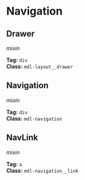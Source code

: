 # Navigation
## Drawer
*mixin*

**Tag:** `div`  
**Class:** `mdl-layout__drawer`

## Navigation
*mixin*

**Tag:** `div`  
**Class:** `mdl-navigation`

## NavLink
*mixin*

**Tag:** `a`  
**Class:** `mdl-navigation__link`
